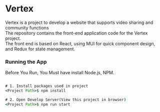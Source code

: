 # Vertex

Vertex is a project to develop a website that supports video sharing and community functions</br>
The repository contains the front-end application code for the Vertex project.</br>
The front end is based on React, using MUI for quick component design, and Redux for state management.</br>

### Running the App
Before You Run, You Must have install Node.js, NPM.
```cmd

# 1. Install packages used in project
<Project Path>$ npm install

# 2. Open Develop Server(View this project in browser)
<Project Path>$ npm run start

```